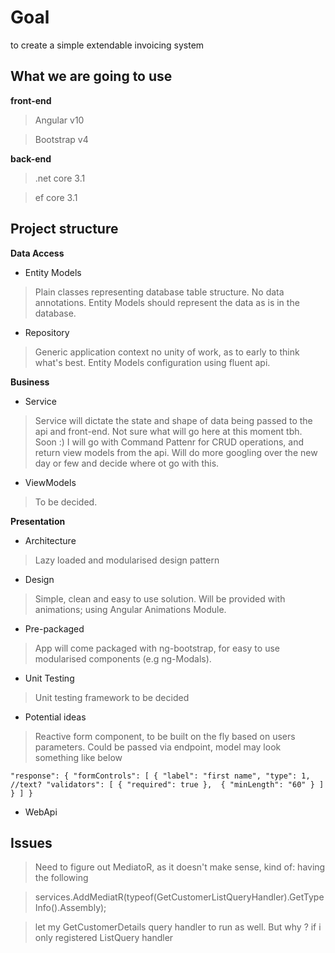 
# Goal

to create a simple  extendable invoicing system


## What we are going to use

**front-end**

>Angular v10

>Bootstrap v4

**back-end**

>.net core 3.1

>ef core 3.1


## Project structure

**Data Access**

* Entity Models
> Plain classes representing database table structure. No data annotations. Entity Models should represent the data as is in the database.
* Repository
> Generic application context no unity of work, as to early to think what's best. Entity Models configuration using fluent api.

**Business**

* Service
> Service will dictate the state and shape of data being passed to the api and front-end. Not sure what will go here at this moment tbh. Soon :)
> I will go with Command Pattenr for CRUD operations, and return view models from the api. Will do more googling over the new day or few and decide where ot go with this.
* ViewModels
> To be decided.

**Presentation**

* Architecture
>Lazy loaded and modularised design pattern

* Design
>Simple, clean and easy to use solution. Will be provided with animations; using Angular Animations Module. 

* Pre-packaged
>App will come packaged with ng-bootstrap, for easy to use modularised components (e.g ng-Modals).

* Unit Testing
> Unit testing framework to be decided

* Potential ideas
> Reactive form component, to be built on the fly based on users parameters. Could be passed via endpoint, model may look something like below

`
"response": {
  "formControls": [
    {
      "label": "first name",
      "type": 1, //text?
      "validators": [
        {
          "required": true
        }, 
        {
          "minLength": "60"
        }
      ]
    }
  ]
}
`

* WebApi
> 

## Issues

> Need to figure out MediatoR, as it doesn't make sense, kind of: 
> having the following 

> services.AddMediatR(typeof(GetCustomerListQueryHandler).GetTypeInfo().Assembly);

> let my GetCustomerDetails query handler to run as well. But why ? if i only registered ListQuery handler








